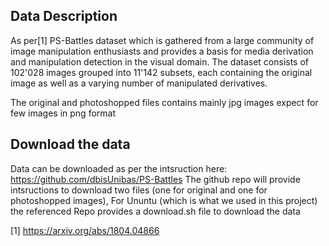 ## Data Description
As per[1] PS-Battles dataset which is gathered from a large community of image manipulation enthusiasts and provides a basis for media derivation and manipulation detection in the visual domain. The dataset consists of 102'028 images grouped into 11'142 subsets, each containing the original image as well as a varying number of manipulated derivatives.

The original and photoshopped files contains mainly jpg images expect for few images in png format

## Download the data
Data can be downloaded as per the intsruction here: https://github.com/dbisUnibas/PS-Battles
The github repo will provide intsructions to download two files (one for original and one for photoshopped images), For Ununtu (which is what we used in this project) the referenced Repo provides a download.sh file to download the data


[1] https://arxiv.org/abs/1804.04866
